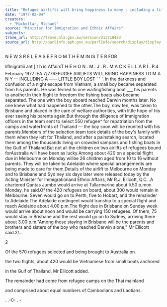 ```yaml
---
title: "Refugee airlifts will bring happiness to many - including a little boy lost"
date: "1977-02-04"
creators:
  - "Mackellar, Michael"
source: "Minister for Immigration and Ethnic Affairs"
subjects:
trove_url: http://trove.nla.gov.au/version/213718483
source_url: http://parlinfo.aph.gov.au/parlInfo/search/display/display.w3p;query=Id%3A%22media/pressrel/HPR08003148%22
---
```


 N E W S  R E L E A S E  F R O M  T H E  M IN IS T E R  FOR 

 liflnigratiii ant [ t h ic  AffairsT H E  H O N . M . J . R .  M A C K E L L A R Î .  P.4 February 1977 IEA 7/77REFUGEE AIRLIFTS WILL BRING HAPPINESS TO M A N Y — INCLUDING A ---- LITTLE BOY LOST '  '  '.  In the darkness and confusion of a night escape from Vietnam, a small boy became separated from his parents. He was ferried to one waitingfishing boat ___  his parents to another.In their flight to freedom the fishing boats also became separated. The one with the boy aboard reached Darwin months later. No one knew what had happened to the other.The boy, now ten, was taken to Brisbane and placed in the care of welfare authorities, with little hope of his ever seeing his parents again.But through the diligence of Immigration officers in the team sent to select 550 refugee^ for repatriation from the camps and waterfronts of Thailand —  the boy soon will be reunited with his parents.Members of the selection team took details of the boy's family with them when they left for Thailand, and after a painstaking search, located them among the thousands living on crowded sampans and fishing boats in the Gulf of Thailand.But not all the children on two airlifts of refugees bound forAustralia will have been as lucky.Among about 420 on a special flight due in Melbourne on Monday willbe 26 children aged from 10 to 16 without parents.  They will be taken to Adelaide where special arrangements are being made to care for them.Details of the airlift to Melbourne on Monday and to Brisbane and Syd ney six days later were released today by the Acting Minister for Immigrationand Ethnic Affairs, Mr R.J. Ellicott, Q.C. .A chartered Qantas Jumbo would arrive at Tullarmarine about li.50 p,mon Monday, he said.Of the 420 refugees on board, about 300 would remain in Melbourne. Seven would go on to Perth, five to Hobart, and the remainder to Adelaide.The Adelaide contingent would tranship to a special flight and reach Adelaide about 4.00 p.m.The flight due in Brisbane on Sunday week would arrive about noon and would be carrying 150 refugees. Of them, 75 would stay in Brisbane and the rest would go on to Sydney, arriving there about 3.00 p.m."Among those staying in Brisbane will be the parents and brothers and sisters of the boy who reached Darwin alone," Mr Ellicott said.2/...

 2

 Of the 570 refugees selected and being brought to Australia on 

 the two.flights, about 420 would be Vietnamese from small boats anchored

 in the Gulf of Thailand, Mr Ellicott added.

 The remainder had come from refugee camps on the Thai mainland

 and comprised about equal numbers of Cambodians and Laotians.

 . .-0- . -


